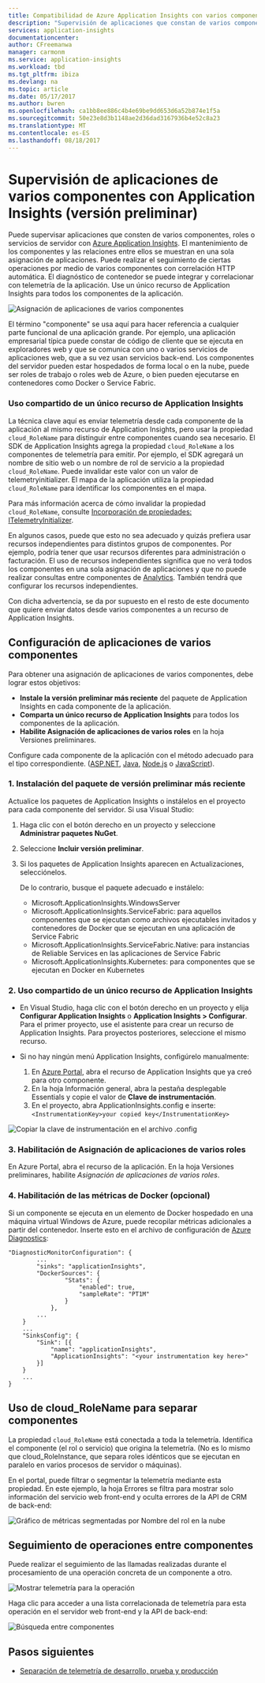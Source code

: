 ```yaml
---
title: Compatibilidad de Azure Application Insights con varios componentes, microservicios y contenedores | Microsoft Docs
description: "Supervisión de aplicaciones que constan de varios componentes o roles para uso y rendimiento."
services: application-insights
documentationcenter: 
author: CFreemanwa
manager: carmonm
ms.service: application-insights
ms.workload: tbd
ms.tgt_pltfrm: ibiza
ms.devlang: na
ms.topic: article
ms.date: 05/17/2017
ms.author: bwren
ms.openlocfilehash: ca1bb8ee886c4b4e69be9dd653d6a52b874e1f5a
ms.sourcegitcommit: 50e23e8d3b1148ae2d36dad3167936b4e52c8a23
ms.translationtype: MT
ms.contentlocale: es-ES
ms.lasthandoff: 08/18/2017
---
```

# <a name="monitor-multi-component-applications-with-application-insights-preview"></a>Supervisión de aplicaciones de varios componentes con Application Insights (versión preliminar)

Puede supervisar aplicaciones que consten de varios componentes, roles o servicios de servidor con [Azure Application Insights](app-insights-overview.md). El mantenimiento de los componentes y las relaciones entre ellos se muestran en una sola asignación de aplicaciones. Puede realizar el seguimiento de ciertas operaciones por medio de varios componentes con correlación HTTP automática. El diagnóstico de contenedor se puede integrar y correlacionar con telemetría de la aplicación. Use un único recurso de Application Insights para todos los componentes de la aplicación. 

![Asignación de aplicaciones de varios componentes](./media/app-insights-monitor-multi-role-apps/app-map.png)

El término "componente" se usa aquí para hacer referencia a cualquier parte funcional de una aplicación grande. Por ejemplo, una aplicación empresarial típica puede constar de código de cliente que se ejecuta en exploradores web y que se comunica con uno o varios servicios de aplicaciones web, que a su vez usan servicios back-end. Los componentes del servidor pueden estar hospedados de forma local o en la nube, puede ser roles de trabajo o roles web de Azure, o bien pueden ejecutarse en contenedores como Docker o Service Fabric. 

### <a name="sharing-a-single-application-insights-resource"></a>Uso compartido de un único recurso de Application Insights 

La técnica clave aquí es enviar telemetría desde cada componente de la aplicación al mismo recurso de Application Insights, pero usar la propiedad `cloud_RoleName` para distinguir entre componentes cuando sea necesario. El SDK de Application Insights agrega la propiedad `cloud_RoleName` a los componentes de telemetría para emitir. Por ejemplo, el SDK agregará un nombre de sitio web o un nombre de rol de servicio a la propiedad `cloud_RoleName`. Puede invalidar este valor con un valor de telemetryinitializer. El mapa de la aplicación utiliza la propiedad `cloud_RoleName` para identificar los componentes en el mapa.

Para más información acerca de cómo invalidar la propiedad `cloud_RoleName`, consulte [Incorporación de propiedades: ITelemetryInitializer](app-insights-api-filtering-sampling.md#add-properties-itelemetryinitializer).  

En algunos casos, puede que esto no sea adecuado y quizás prefiera usar recursos independientes para distintos grupos de componentes. Por ejemplo, podría tener que usar recursos diferentes para administración o facturación. El uso de recursos independientes significa que no verá todos los componentes en una sola asignación de aplicaciones y que no puede realizar consultas entre componentes de [Analytics](app-insights-analytics.md). También tendrá que configurar los recursos independientes.

Con dicha advertencia, se da por supuesto en el resto de este documento que quiere enviar datos desde varios componentes a un recurso de Application Insights.

## <a name="configure-multi-component-applications"></a>Configuración de aplicaciones de varios componentes

Para obtener una asignación de aplicaciones de varios componentes, debe lograr estos objetivos:

* **Instale la versión preliminar más reciente** del paquete de Application Insights en cada componente de la aplicación. 
* **Comparta un único recurso de Application Insights** para todos los componentes de la aplicación.
* **Habilite Asignación de aplicaciones de varios roles** en la hoja Versiones preliminares.

Configure cada componente de la aplicación con el método adecuado para el tipo correspondiente. ([ASP.NET](app-insights-asp-net.md), [Java](app-insights-java-get-started.md), [Node.js](app-insights-nodejs.md) o [JavaScript](app-insights-javascript.md)).

### <a name="1-install-the-latest-pre-release-package"></a>1. Instalación del paquete de versión preliminar más reciente

Actualice los paquetes de Application Insights o instálelos en el proyecto para cada componente del servidor. Si usa Visual Studio:

1. Haga clic con el botón derecho en un proyecto y seleccione **Administrar paquetes NuGet**. 
2. Seleccione **Incluir versión preliminar**.
3. Si los paquetes de Application Insights aparecen en Actualizaciones, selecciónelos. 

    De lo contrario, busque el paquete adecuado e instálelo:
    
    * Microsoft.ApplicationInsights.WindowsServer
    * Microsoft.ApplicationInsights.ServiceFabric: para aquellos componentes que se ejecutan como archivos ejecutables invitados y contenedores de Docker que se ejecutan en una aplicación de Service Fabric
    * Microsoft.ApplicationInsights.ServiceFabric.Native: para instancias de Reliable Services en las aplicaciones de Service Fabric
    * Microsoft.ApplicationInsights.Kubernetes: para componentes que se ejecutan en Docker en Kubernetes

### <a name="2-share-a-single-application-insights-resource"></a>2. Uso compartido de un único recurso de Application Insights

* En Visual Studio, haga clic con el botón derecho en un proyecto y elija **Configurar Application Insights** o **Application Insights > Configurar**. Para el primer proyecto, use el asistente para crear un recurso de Application Insights. Para proyectos posteriores, seleccione el mismo recurso.
* Si no hay ningún menú Application Insights, configúrelo manualmente:

   1. En [Azure Portal](https://portal,azure.com), abra el recurso de Application Insights que ya creó para otro componente.
   2. En la hoja Información general, abra la pestaña desplegable Essentials y copie el valor de **Clave de instrumentación**.
   3. En el proyecto, abra ApplicationInsights.config e inserte: `<InstrumentationKey>your copied key</InstrumentationKey>`

![Copiar la clave de instrumentación en el archivo .config](./media/app-insights-monitor-multi-role-apps/copy-instrumentation-key.png)


### <a name="3-enable-multi-role-application-map"></a>3. Habilitación de Asignación de aplicaciones de varios roles

En Azure Portal, abra el recurso de la aplicación. En la hoja Versiones preliminares, habilite *Asignación de aplicaciones de varios roles*.

### <a name="4-enable-docker-metrics-optional"></a>4. Habilitación de las métricas de Docker (opcional) 

Si un componente se ejecuta en un elemento de Docker hospedado en una máquina virtual Windows de Azure, puede recopilar métricas adicionales a partir del contenedor. Inserte esto en el archivo de configuración de [Azure Diagnostics](../monitoring-and-diagnostics/azure-diagnostics.md):

```
"DiagnosticMonitorConfiguration": {
        ...
        "sinks": "applicationInsights",
        "DockerSources": {
                "Stats": {
                    "enabled": true,
                    "sampleRate": "PT1M"
                }
            },
        ...
    }
    ...   
    "SinksConfig": {
        "Sink": [{
            "name": "applicationInsights",
            "ApplicationInsights": "<your instrumentation key here>"
        }]
    }
    ...
}

```

## <a name="use-cloudrolename-to-separate-components"></a>Uso de cloud_RoleName para separar componentes

La propiedad `cloud_RoleName` está conectada a toda la telemetría. Identifica el componente (el rol o servicio) que origina la telemetría. (No es lo mismo que cloud_RoleInstance, que separa roles idénticos que se ejecutan en paralelo en varios procesos de servidor o máquinas).

En el portal, puede filtrar o segmentar la telemetría mediante esta propiedad. En este ejemplo, la hoja Errores se filtra para mostrar solo información del servicio web front-end y oculta errores de la API de CRM de back-end:

![Gráfico de métricas segmentadas por Nombre del rol en la nube](./media/app-insights-monitor-multi-role-apps/cloud-role-name.png)

## <a name="trace-operations-between-components"></a>Seguimiento de operaciones entre componentes

Puede realizar el seguimiento de las llamadas realizadas durante el procesamiento de una operación concreta de un componente a otro.


![Mostrar telemetría para la operación](./media/app-insights-monitor-multi-role-apps/show-telemetry-for-operation.png)

Haga clic para acceder a una lista correlacionada de telemetría para esta operación en el servidor web front-end y la API de back-end:

![Búsqueda entre componentes](./media/app-insights-monitor-multi-role-apps/search-across-components.png)


## <a name="next-steps"></a>Pasos siguientes

* [Separación de telemetría de desarrollo, prueba y producción](app-insights-separate-resources.md)
